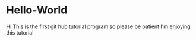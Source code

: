 # Hello-World
Hi This is the first git hub tutorial program
so please be patient 
I'm enjoying this tutorial
